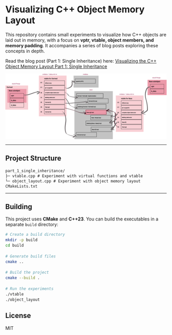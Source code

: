 
# Visualizing C++ Object Memory Layout

This repository contains small experiments to visualize how C++ objects are laid out in memory, with a focus on **vptr, vtable, object members, and memory padding**. It accompanies a series of blog posts exploring these concepts in depth.

Read the blog post (Part 1: Single Inheritance) here: [Visualizing the C++ Object Memory Layout Part 1: Single Inheritance](https://sofiabelen.github.io/projects/visualizing-the-cpp-object-memory-layout-part-1-single-inheritance/)

![](assets/vtable-both.svg)

---

## Project Structure

```
part_1_single_inheritance/
├─ vtable.cpp # Experiment with virtual functions and vtable
└─ object_layout.cpp # Experiment with object memory layout
CMakeLists.txt
```
---

## Building

This project uses **CMake** and **C++23**. You can build the executables in a separate `build` directory:

```bash
# Create a build directory
mkdir -p build
cd build

# Generate build files
cmake ..

# Build the project
cmake --build .

# Run the experiments
./vtable
./object_layout
```

## License

MIT
